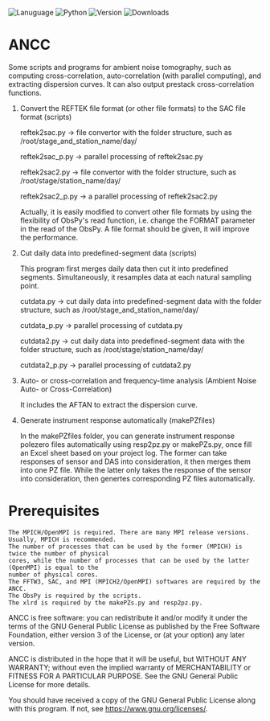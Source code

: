 ![Lanuguage](https://img.shields.io/badge/-Fortran-734f96?logo=fortran)
![Python](https://img.shields.io/badge/Python3-3776AB?style=social&logo=python&logoColor=blue)
![Version](https://img.shields.io/static/v1?label=version&message=6.6&color=blue)
![Downloads](https://img.shields.io/github/downloads/YoushanLiu/ANCC/total)
# ANCC
Some scripts and programs for ambient noise tomography, such as computing cross-correlation, auto-correlation (with parallel computing), and extracting dispersion curves.
It can also output prestack cross-correlation functions.

1. Convert the REFTEK file format (or other file formats) to the SAC file format (scripts)

    reftek2sac.py     -> file convertor with the folder structure, such as /root/stage_and_station_name/day/
    
    reftek2sac_p.py   -> parallel processing of reftek2sac.py
    
    reftek2sac2.py    -> file convertor with the folder structure, such as /root/stage/station_name/day/
    
    reftek2sac2_p.py  -> a parallel processing of reftek2sac2.py

	Actually, it is easily modified to convert other file formats by using the flexibility of ObsPy's read function, i.e. change the FORMAT parameter in the read of the ObsPy.
	A file format should be given, it will improve the performance.

2. Cut daily data into predefined-segment data (scripts)

   This program first merges daily data then cut it into predefined segments. Simultaneously, it resamples data at each natural sampling point.

    cutdata.py        -> cut daily data into predefined-segment data with the folder structure, such as /root/stage_and_station_name/day/
    
    cutdata_p.py      -> parallel processing of cutdata.py
    
    cutdata2.py       -> cut daily data into predefined-segment data with the folder structure, such as /root/stage/station_name/day/
    
    cutdata2_p.py     -> parallel processing of cutdata2.py

3. Auto- or cross-correlation and frequency-time analysis (Ambient Noise Auto- or Cross-Correlation)

    It includes the AFTAN to extract the dispersion curve.

4. Generate instrument response automatically (makePZfiles)

    In the makePZfiles folder, you can generate instrument response polezero files automatically using resp2pz.py or makePZs.py, 
    once fill an Excel sheet based on your project log. The former can take responses of sensor and DAS into consideration, 
    it then merges them into one PZ file. While the latter only takes the response of the sensor into consideration, then genertes
    corresponding PZ files automatically.


# Prerequisites
    The MPICH/OpenMPI is required. There are many MPI release versions. Usually, MPICH is recommended.
	The number of processes that can be used by the former (MPICH) is twice the number of physical 
    cores, while the number of processes that can be used by the latter (OpenMPI) is equal to the 
	number of physical cores.
    The FFTW3, SAC, and MPI (MPICH2/OpenMPI) softwares are required by the ANCC.
    The ObsPy is required by the scripts.
	The xlrd is required by the makePZs.py and resp2pz.py.




ANCC is free software: you can redistribute it and/or modify
it under the terms of the GNU General Public License as published by
the Free Software Foundation, either version 3 of the License, or
(at your option) any later version.

ANCC is distributed in the hope that it will be useful,
but WITHOUT ANY WARRANTY; without even the implied warranty of
MERCHANTABILITY or FITNESS FOR A PARTICULAR PURPOSE.  See the
GNU General Public License for more details.

You should have received a copy of the GNU General Public License
along with this program.  If not, see <https://www.gnu.org/licenses/>.
